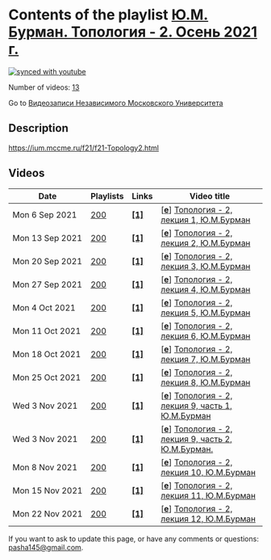 # Contents of the playlist [Ю.М. Бурман. Топология - 2. Осень 2021 г.](https://www.youtube.com/playlist?list=PLp9ABVh6_x4Fxq3Ty9Dm3qdgYkRlrlfqO)

[![synced with youtube](https://img.shields.io/github/last-commit/mathphysschool/mathphysschool.github.io/autoupdate1?label=synced%20with%20youtube)](https://github.com/mathphysschool/mathphysschool.github.io/commits/autoupdate1)

Number of videos: [13](#videos)

Go to [Видеозаписи Независимого Московского Университета](../README.md)

## Description

<https://ium.mccme.ru/f21/f21-Topology2.html>

## Videos

|Date|Playlists|Links|Video title|
|---|---|---|---|
| Mon&nbsp;6&nbsp;Sep&nbsp;2021 | [200](../playlists/200 "Ю.М. Бурман. Топология - 2. Осень 2021 г.") | [**[1]**](https://ium.mccme.ru/f21/f21-Topology2.html) | [[**e**](https://studio.youtube.com/video/5Muxgd1hLrI/edit "Edit")] [Топология - 2, лекция 1, Ю.М.Бурман](https://www.youtube.com/watch?v=5Muxgd1hLrI&list=PLp9ABVh6_x4Fxq3Ty9Dm3qdgYkRlrlfqO "Страница курса -- https://ium.mccme.ru/f21/f21-Topology2.html") |
| Mon&nbsp;13&nbsp;Sep&nbsp;2021 | [200](../playlists/200 "Ю.М. Бурман. Топология - 2. Осень 2021 г.") | [**[1]**](https://ium.mccme.ru/f21/f21-Topology2.html) | [[**e**](https://studio.youtube.com/video/p2cAT1m6IAc/edit "Edit")] [Топология - 2, лекция 2, Ю.М.Бурман](https://www.youtube.com/watch?v=p2cAT1m6IAc&list=PLp9ABVh6_x4Fxq3Ty9Dm3qdgYkRlrlfqO "Страница курса -- https://ium.mccme.ru/f21/f21-Topology2.html") |
| Mon&nbsp;20&nbsp;Sep&nbsp;2021 | [200](../playlists/200 "Ю.М. Бурман. Топология - 2. Осень 2021 г.") | [**[1]**](https://ium.mccme.ru/f21/f21-Topology2.html) | [[**e**](https://studio.youtube.com/video/9evwSX_qlbA/edit "Edit")] [Топология - 2, лекция 3, Ю.М.Бурман](https://www.youtube.com/watch?v=9evwSX_qlbA&list=PLp9ABVh6_x4Fxq3Ty9Dm3qdgYkRlrlfqO "Страница курса -- https://ium.mccme.ru/f21/f21-Topology2.html") |
| Mon&nbsp;27&nbsp;Sep&nbsp;2021 | [200](../playlists/200 "Ю.М. Бурман. Топология - 2. Осень 2021 г.") | [**[1]**](https://ium.mccme.ru/f21/f21-Topology2.html) | [[**e**](https://studio.youtube.com/video/MlFaO9fbOIA/edit "Edit")] [Топология - 2, лекция 4, Ю.М.Бурман](https://www.youtube.com/watch?v=MlFaO9fbOIA&list=PLp9ABVh6_x4Fxq3Ty9Dm3qdgYkRlrlfqO "Страница курса -- https://ium.mccme.ru/f21/f21-Topology2.html") |
| Mon&nbsp;4&nbsp;Oct&nbsp;2021 | [200](../playlists/200 "Ю.М. Бурман. Топология - 2. Осень 2021 г.") | [**[1]**](https://ium.mccme.ru/f21/f21-Topology2.html) | [[**e**](https://studio.youtube.com/video/NIv6mNVRuuw/edit "Edit")] [Топология - 2, лекция 5, Ю.М.Бурман](https://www.youtube.com/watch?v=NIv6mNVRuuw&list=PLp9ABVh6_x4Fxq3Ty9Dm3qdgYkRlrlfqO "Страница курса -- https://ium.mccme.ru/f21/f21-Topology2.html") |
| Mon&nbsp;11&nbsp;Oct&nbsp;2021 | [200](../playlists/200 "Ю.М. Бурман. Топология - 2. Осень 2021 г.") | [**[1]**](https://ium.mccme.ru/f21/f21-Topology2.html) | [[**e**](https://studio.youtube.com/video/3-oUurVjOjk/edit "Edit")] [Топология - 2, лекция 6, Ю.М.Бурман](https://www.youtube.com/watch?v=3-oUurVjOjk&list=PLp9ABVh6_x4Fxq3Ty9Dm3qdgYkRlrlfqO "Страница курса -- https://ium.mccme.ru/f21/f21-Topology2.html") |
| Mon&nbsp;18&nbsp;Oct&nbsp;2021 | [200](../playlists/200 "Ю.М. Бурман. Топология - 2. Осень 2021 г.") | [**[1]**](https://ium.mccme.ru/f21/f21-Topology2.html) | [[**e**](https://studio.youtube.com/video/rkg1gbH5lg4/edit "Edit")] [Топология - 2, лекция 7, Ю.М.Бурман](https://www.youtube.com/watch?v=rkg1gbH5lg4&list=PLp9ABVh6_x4Fxq3Ty9Dm3qdgYkRlrlfqO "Страница курса -- https://ium.mccme.ru/f21/f21-Topology2.html") |
| Mon&nbsp;25&nbsp;Oct&nbsp;2021 | [200](../playlists/200 "Ю.М. Бурман. Топология - 2. Осень 2021 г.") | [**[1]**](https://ium.mccme.ru/f21/f21-Topology2.html) | [[**e**](https://studio.youtube.com/video/zXNW8tWy5AE/edit "Edit")] [Топология - 2, лекция 8, Ю.М.Бурман](https://www.youtube.com/watch?v=zXNW8tWy5AE&list=PLp9ABVh6_x4Fxq3Ty9Dm3qdgYkRlrlfqO "Страница курса -- https://ium.mccme.ru/f21/f21-Topology2.html") |
| Wed&nbsp;3&nbsp;Nov&nbsp;2021 | [200](../playlists/200 "Ю.М. Бурман. Топология - 2. Осень 2021 г.") | [**[1]**](https://ium.mccme.ru/f21/f21-Topology2.html) | [[**e**](https://studio.youtube.com/video/uU0kTC4spsQ/edit "Edit")] [Топология - 2, лекция 9, часть 1, Ю.М.Бурман](https://www.youtube.com/watch?v=uU0kTC4spsQ&list=PLp9ABVh6_x4Fxq3Ty9Dm3qdgYkRlrlfqO "https://ium.mccme.ru/f21/f21-Topology2.html") |
| Wed&nbsp;3&nbsp;Nov&nbsp;2021 | [200](../playlists/200 "Ю.М. Бурман. Топология - 2. Осень 2021 г.") | [**[1]**](https://ium.mccme.ru/f21/f21-Topology2.html) | [[**e**](https://studio.youtube.com/video/oyntlm-GjEQ/edit "Edit")] [Топология - 2, лекция 9, часть 2, Ю.М.Бурман.](https://www.youtube.com/watch?v=oyntlm-GjEQ&list=PLp9ABVh6_x4Fxq3Ty9Dm3qdgYkRlrlfqO "https://ium.mccme.ru/f21/f21-Topology2.html") |
| Mon&nbsp;8&nbsp;Nov&nbsp;2021 | [200](../playlists/200 "Ю.М. Бурман. Топология - 2. Осень 2021 г.") | [**[1]**](https://ium.mccme.ru/f21/f21-Topology2.html) | [[**e**](https://studio.youtube.com/video/AuSNFAYA7eg/edit "Edit")] [Топология - 2, лекция 10, Ю.М.Бурман](https://www.youtube.com/watch?v=AuSNFAYA7eg&list=PLp9ABVh6_x4Fxq3Ty9Dm3qdgYkRlrlfqO "Страница курса -- https://ium.mccme.ru/f21/f21-Topology2.html") |
| Mon&nbsp;15&nbsp;Nov&nbsp;2021 | [200](../playlists/200 "Ю.М. Бурман. Топология - 2. Осень 2021 г.") | [**[1]**](https://ium.mccme.ru/f21/f21-Topology2.html) | [[**e**](https://studio.youtube.com/video/XJ3ue8GoYUc/edit "Edit")] [Топология - 2, лекция 11, Ю.М.Бурман](https://www.youtube.com/watch?v=XJ3ue8GoYUc&list=PLp9ABVh6_x4Fxq3Ty9Dm3qdgYkRlrlfqO "Страница курса -- https://ium.mccme.ru/f21/f21-Topology2.html") |
| Mon&nbsp;22&nbsp;Nov&nbsp;2021 | [200](../playlists/200 "Ю.М. Бурман. Топология - 2. Осень 2021 г.") | [**[1]**](https://ium.mccme.ru/f21/f21-Topology2.html) | [[**e**](https://studio.youtube.com/video/iGySPy4wP4w/edit "Edit")] [Топология - 2, лекция 12, Ю.М.Бурман](https://www.youtube.com/watch?v=iGySPy4wP4w&list=PLp9ABVh6_x4Fxq3Ty9Dm3qdgYkRlrlfqO "Страница курса -- https://ium.mccme.ru/f21/f21-Topology2.html") |


 If you want to ask to update this page, or have any comments or questions: <pasha145@gmail.com>.